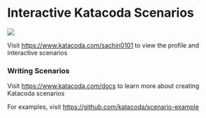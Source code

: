 # Interactive Katacoda Scenarios

[![](http://shields.katacoda.com/katacoda/sachin0101/count.svg)](https://www.katacoda.com/sachin0101 "Get your profile on Katacoda.com")

Visit https://www.katacoda.com/sachin0101 to view the profile and interactive scenarios

### Writing Scenarios
Visit https://www.katacoda.com/docs to learn more about creating Katacoda scenarios

For examples, visit https://github.com/katacoda/scenario-example
